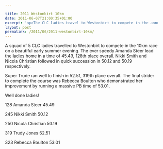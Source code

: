 ```yaml
---

title: 2011 Westonbirt 10km
date: 2011-06-07T21:00:35+01:00
excerpt: '<p>The CLC ladies travel to Westonbirt to compete in the annual 10km race, see how they got on</p>'
layout: post
permalink: /2011/06/2011-westonbirt-10km/
---
```

</p> 

A squad of 5 CLC ladies travelled to Westonbirt to compete in the 10km race on a beautiful early summer evening. The ever speedy Amanda Steer lead the ladies home in a time of 45.49, 128th place overall. Nikki Smith and Nicola Christian followed in quick succession in 50.12 and 50.19 respectively.

Super Trude ran well to finish in 52.51, 319th place overall. The final strider to complete the course was Rebecca Boulton who demonstrated her improvement by running a massive PB time of 53.01.

Well done ladies!

128 Amanda Steer 45.49

245 Nikki Smith 50.12

250 Nicola Christian 50.19

319 Trudy Jones 52.51

323 Rebecca Boulton 53.01</p>